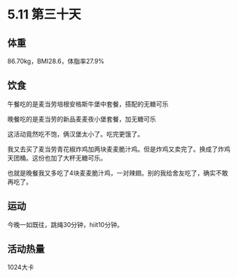 # 5.11 第三十天

## 体重

86.70kg，BMI28.6，体脂率27.9%

## 饮食

午餐吃的是麦当劳培根安格斯牛堡中套餐，搭配的无糖可乐

晚餐吃的是麦当劳的新品麦麦夜小堡套餐，加无糖可乐

这活动竟然吃不饱，俩汉堡太小了。吃完更饿了。

我又去买了麦当劳青花椒炸鸡加两块麦麦脆汁鸡。但是炸鸡又卖完了。换成了炸鸡天团桶。这份也加了大杯无糖可乐。

也就是晚餐我又多吃了4块麦麦脆汁鸡，一对辣翅。别的我给舍友吃了，确实不敢再吃了。

## 运动

今晚一如既往，跳绳30分钟，hiit10分钟。

## 活动热量

1024大卡